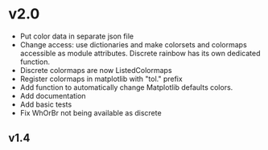 
# v2.0

- Put color data in separate json file
- Change access: use dictionaries and make colorsets and colormaps accessible as
  module attributes. Discrete rainbow has its own dedicated function.
- Discrete colormaps are now ListedColormaps
- Register colormaps in matplotlib with "tol." prefix
- Add function to automatically change Matplotlib defaults colors.
- Add documentation
- Add basic tests
- Fix WhOrBr not being available as discrete

## v1.4
